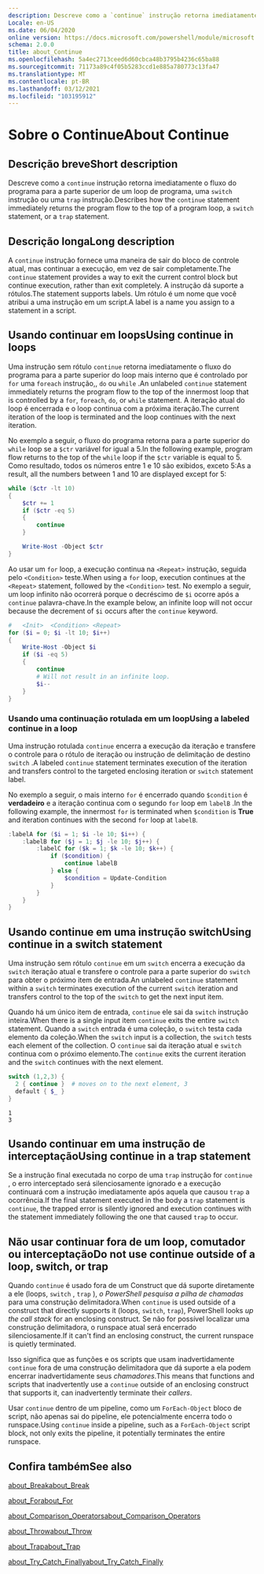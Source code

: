 ```yaml
---
description: Descreve como a `continue` instrução retorna imediatamente o fluxo do programa para a parte superior de um loop de programa, uma `switch` instrução ou uma `trap` instrução.
Locale: en-US
ms.date: 06/04/2020
online version: https://docs.microsoft.com/powershell/module/microsoft.powershell.core/about/about_continue?view=powershell-7.1&WT.mc_id=ps-gethelp
schema: 2.0.0
title: about_Continue
ms.openlocfilehash: 5a4ec2713ceed6d60cbca48b3795b4236c65ba88
ms.sourcegitcommit: 71173a89c4f05b5283ccd1e885a780773c13fa47
ms.translationtype: MT
ms.contentlocale: pt-BR
ms.lasthandoff: 03/12/2021
ms.locfileid: "103195912"
---
```

# <a name="about-continue"></a><span data-ttu-id="d5911-103">Sobre o Continue</span><span class="sxs-lookup"><span data-stu-id="d5911-103">About Continue</span></span>

## <a name="short-description"></a><span data-ttu-id="d5911-104">Descrição breve</span><span class="sxs-lookup"><span data-stu-id="d5911-104">Short description</span></span>

<span data-ttu-id="d5911-105">Descreve como a `continue` instrução retorna imediatamente o fluxo do programa para a parte superior de um loop de programa, uma `switch` instrução ou uma `trap` instrução.</span><span class="sxs-lookup"><span data-stu-id="d5911-105">Describes how the `continue` statement immediately returns the program flow to the top of a program loop, a `switch` statement, or a `trap` statement.</span></span>

## <a name="long-description"></a><span data-ttu-id="d5911-106">Descrição longa</span><span class="sxs-lookup"><span data-stu-id="d5911-106">Long description</span></span>

<span data-ttu-id="d5911-107">A `continue` instrução fornece uma maneira de sair do bloco de controle atual, mas continuar a execução, em vez de sair completamente.</span><span class="sxs-lookup"><span data-stu-id="d5911-107">The `continue` statement provides a way to exit the current control block but continue execution, rather than exit completely.</span></span> <span data-ttu-id="d5911-108">A instrução dá suporte a rótulos.</span><span class="sxs-lookup"><span data-stu-id="d5911-108">The statement supports labels.</span></span>
<span data-ttu-id="d5911-109">Um rótulo é um nome que você atribui a uma instrução em um script.</span><span class="sxs-lookup"><span data-stu-id="d5911-109">A label is a name you assign to a statement in a script.</span></span>

## <a name="using-continue-in-loops"></a><span data-ttu-id="d5911-110">Usando continuar em loops</span><span class="sxs-lookup"><span data-stu-id="d5911-110">Using continue in loops</span></span>

<span data-ttu-id="d5911-111">Uma instrução sem rótulo `continue` retorna imediatamente o fluxo do programa para a parte superior do loop mais interno que é controlado por `for` uma `foreach` instrução,, `do` ou `while` .</span><span class="sxs-lookup"><span data-stu-id="d5911-111">An unlabeled `continue` statement immediately returns the program flow to the top of the innermost loop that is controlled by a `for`, `foreach`, `do`, or `while` statement.</span></span> <span data-ttu-id="d5911-112">A iteração atual do loop é encerrada e o loop continua com a próxima iteração.</span><span class="sxs-lookup"><span data-stu-id="d5911-112">The current iteration of the loop is terminated and the loop continues with the next iteration.</span></span>

<span data-ttu-id="d5911-113">No exemplo a seguir, o fluxo do programa retorna para a parte superior do `while` loop se a `$ctr` variável for igual a 5.</span><span class="sxs-lookup"><span data-stu-id="d5911-113">In the following example, program flow returns to the top of the `while` loop if the `$ctr` variable is equal to 5.</span></span> <span data-ttu-id="d5911-114">Como resultado, todos os números entre 1 e 10 são exibidos, exceto 5:</span><span class="sxs-lookup"><span data-stu-id="d5911-114">As a result, all the numbers between 1 and 10 are displayed except for 5:</span></span>

```powershell
while ($ctr -lt 10)
{
    $ctr += 1
    if ($ctr -eq 5)
    {
        continue
    }

    Write-Host -Object $ctr
}
```

<span data-ttu-id="d5911-115">Ao usar um `for` loop, a execução continua na `<Repeat>` instrução, seguida pelo `<Condition>` teste.</span><span class="sxs-lookup"><span data-stu-id="d5911-115">When using a `for` loop, execution continues at the `<Repeat>` statement, followed by the `<Condition>` test.</span></span> <span data-ttu-id="d5911-116">No exemplo a seguir, um loop infinito não ocorrerá porque o decréscimo de `$i` ocorre após a `continue` palavra-chave.</span><span class="sxs-lookup"><span data-stu-id="d5911-116">In the example below, an infinite loop will not occur because the decrement of `$i` occurs after the `continue` keyword.</span></span>

```powershell
#   <Init>  <Condition> <Repeat>
for ($i = 0; $i -lt 10; $i++)
{
    Write-Host -Object $i
    if ($i -eq 5)
    {
        continue
        # Will not result in an infinite loop.
        $i--
    }
}
```

### <a name="using-a-labeled-continue-in-a-loop"></a><span data-ttu-id="d5911-117">Usando uma continuação rotulada em um loop</span><span class="sxs-lookup"><span data-stu-id="d5911-117">Using a labeled continue in a loop</span></span>

<span data-ttu-id="d5911-118">Uma instrução rotulada `continue` encerra a execução da iteração e transfere o controle para o rótulo de iteração ou instrução de delimitação de destino `switch` .</span><span class="sxs-lookup"><span data-stu-id="d5911-118">A labeled `continue` statement terminates execution of the iteration and transfers control to the targeted enclosing iteration or `switch` statement label.</span></span>

<span data-ttu-id="d5911-119">No exemplo a seguir, o mais interno `for` é encerrado quando `$condition` é **verdadeiro** e a iteração continua com o segundo `for` loop em `labelB` .</span><span class="sxs-lookup"><span data-stu-id="d5911-119">In the following example, the innermost `for` is terminated when `$condition` is **True** and iteration continues with the second `for` loop at `labelB`.</span></span>

```powershell
:labelA for ($i = 1; $i -le 10; $i++) {
    :labelB for ($j = 1; $j -le 10; $j++) {
        :labelC for ($k = 1; $k -le 10; $k++) {
            if ($condition) {
                continue labelB
            } else {
                $condition = Update-Condition
            }
        }
    }
}
```

## <a name="using-continue-in-a-switch-statement"></a><span data-ttu-id="d5911-120">Usando continue em uma instrução switch</span><span class="sxs-lookup"><span data-stu-id="d5911-120">Using continue in a switch statement</span></span>

<span data-ttu-id="d5911-121">Uma instrução sem rótulo `continue` em um `switch` encerra a execução da `switch` iteração atual e transfere o controle para a parte superior do `switch` para obter o próximo item de entrada.</span><span class="sxs-lookup"><span data-stu-id="d5911-121">An unlabeled `continue` statement within a `switch` terminates execution of the current `switch` iteration and transfers control to the top of the `switch` to get the next input item.</span></span>

<span data-ttu-id="d5911-122">Quando há um único item de entrada, `continue` ele sai da `switch` instrução inteira.</span><span class="sxs-lookup"><span data-stu-id="d5911-122">When there is a single input item `continue` exits the entire `switch` statement.</span></span>
<span data-ttu-id="d5911-123">Quando a `switch` entrada é uma coleção, o `switch` testa cada elemento da coleção.</span><span class="sxs-lookup"><span data-stu-id="d5911-123">When the `switch` input is a collection, the `switch` tests each element of the collection.</span></span> <span data-ttu-id="d5911-124">O `continue` sai da iteração atual e `switch` continua com o próximo elemento.</span><span class="sxs-lookup"><span data-stu-id="d5911-124">The `continue` exits the current iteration and the `switch` continues with the next element.</span></span>

```powershell
switch (1,2,3) {
  2 { continue }  # moves on to the next element, 3
  default { $_ }
}
```

```Output
1
3
```

## <a name="using-continue-in-a-trap-statement"></a><span data-ttu-id="d5911-125">Usando continuar em uma instrução de interceptação</span><span class="sxs-lookup"><span data-stu-id="d5911-125">Using continue in a trap statement</span></span>

<span data-ttu-id="d5911-126">Se a instrução final executada no corpo de uma `trap` instrução for `continue` , o erro interceptado será silenciosamente ignorado e a execução continuará com a instrução imediatamente após aquela que causou `trap` a ocorrência.</span><span class="sxs-lookup"><span data-stu-id="d5911-126">If the final statement executed in the body a `trap` statement is `continue`, the trapped error is silently ignored and execution continues with the statement immediately following the one that caused `trap` to occur.</span></span>

## <a name="do-not-use-continue-outside-of-a-loop-switch-or-trap"></a><span data-ttu-id="d5911-127">Não usar continuar fora de um loop, comutador ou interceptação</span><span class="sxs-lookup"><span data-stu-id="d5911-127">Do not use continue outside of a loop, switch, or trap</span></span>

<span data-ttu-id="d5911-128">Quando `continue` é usado fora de um Construct que dá suporte diretamente a ele (loops, `switch` , `trap` ), _o PowerShell pesquisa a pilha de chamadas_ para uma construção delimitadora.</span><span class="sxs-lookup"><span data-stu-id="d5911-128">When `continue` is used outside of a construct that directly supports it (loops, `switch`, `trap`), PowerShell looks _up the call stack_ for an enclosing construct.</span></span> <span data-ttu-id="d5911-129">Se não for possível localizar uma construção delimitadora, o runspace atual será encerrado silenciosamente.</span><span class="sxs-lookup"><span data-stu-id="d5911-129">If it can't find an enclosing construct, the current runspace is quietly terminated.</span></span>

<span data-ttu-id="d5911-130">Isso significa que as funções e os scripts que usam inadvertidamente `continue` fora de uma construção delimitadora que dá suporte a ela podem encerrar inadvertidamente seus _chamadores_.</span><span class="sxs-lookup"><span data-stu-id="d5911-130">This means that functions and scripts that inadvertently use a `continue` outside of an enclosing construct that supports it, can inadvertently terminate their _callers_.</span></span>

<span data-ttu-id="d5911-131">Usar `continue` dentro de um pipeline, como um `ForEach-Object` bloco de script, não apenas sai do pipeline, ele potencialmente encerra todo o runspace.</span><span class="sxs-lookup"><span data-stu-id="d5911-131">Using `continue` inside a pipeline, such as a `ForEach-Object` script block, not only exits the pipeline, it potentially terminates the entire runspace.</span></span>

## <a name="see-also"></a><span data-ttu-id="d5911-132">Confira também</span><span class="sxs-lookup"><span data-stu-id="d5911-132">See also</span></span>

[<span data-ttu-id="d5911-133">about_Break</span><span class="sxs-lookup"><span data-stu-id="d5911-133">about_Break</span></span>](about_Break.md)

[<span data-ttu-id="d5911-134">about_For</span><span class="sxs-lookup"><span data-stu-id="d5911-134">about_For</span></span>](about_For.md)

[<span data-ttu-id="d5911-135">about_Comparison_Operators</span><span class="sxs-lookup"><span data-stu-id="d5911-135">about_Comparison_Operators</span></span>](about_Comparison_Operators.md)

[<span data-ttu-id="d5911-136">about_Throw</span><span class="sxs-lookup"><span data-stu-id="d5911-136">about_Throw</span></span>](about_Throw.md)

[<span data-ttu-id="d5911-137">about_Trap</span><span class="sxs-lookup"><span data-stu-id="d5911-137">about_Trap</span></span>](about_Trap.md)

[<span data-ttu-id="d5911-138">about_Try_Catch_Finally</span><span class="sxs-lookup"><span data-stu-id="d5911-138">about_Try_Catch_Finally</span></span>](about_Try_Catch_Finally.md)

